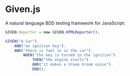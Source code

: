 Given.js
========

A natural language BDD testing framework for JavaScript:

```javascript
GIVEN.Reporter = new GIVEN.HTMLReporter();

GIVEN("A Car").
	AND("an ignition key").
	AND("there is fuel in in the car").
		WHEN("the key is turned in the ignition").
			THEN("the engine starts").
			AND("it makes a Vroom Vroom noise").
			END();
```
